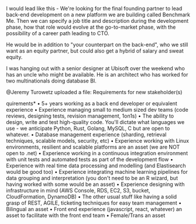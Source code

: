 I would lead like this - We're looking for the final founding partner to lead back-end development on a new platform we are building called Benchmark Me. Then we can specify a job title and description during the development phase, how that role would evolve at the go-to-market phase, with the possibility of a career path leading to CTO.

He would be in addition to "your counterpart on the back-end", who we still want as an equity partner, but could also get a hybrid of salary and sweat equity.



I was hanging out with a senior designer at Ubisoft over the weekend who has an uncle who might be available. He is an architect who has worked for two multinationals doing database BI.




@Jeremy Turowetz uploaded a file: Requirements for new stakeholder(s)




quirements*
• 5+ years working as a back end developer or equivalent experience
• Experience managing small to medium sized dev teams (code reviews, designing tests, revision management, 1on1s)
• The ability to design, write and test high-quality code. You'll dictate what languages we use - we anticipate Python, Rust, Golang, MySQL, C but are open to whatever.
• Database management experience (sharding, retrieval techniques, scalable models, security, etc)
• Experience working with Linux environments, resilient and scalable platforms are an asset (we are NOT open to .net)
• Experience working in a continuous integration environment with unit tests and automated tests as part of the development flow
• Experience with real time data processing and modelling (and Elastisearch would be good too)
• Experience integrating machine learning pipelines for data grouping and interpretation (you don't need to be an R wizard, but having worked with some would be an asset)
• Experience designing with infrastructure in mind (AWS Console, RDS, EC2, S3, bucket, CloudFormation, DynamoDB)
• The other usual stuff like having a solid grasp of REST, AGILE, ticketing techniques for easy team management
• Bilingual an asset
• Front end experience (javascript, react, whatever) an asset to facilitate with the front end team
• Female/Trans an asset



